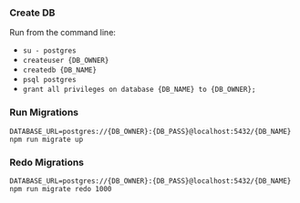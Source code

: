 ### Create DB
Run from the command line:
- `su - postgres`
- `createuser {DB_OWNER}`
- `createdb {DB_NAME}`
- `psql postgres`
- `grant all privileges on database {DB_NAME} to {DB_OWNER};`

### Run Migrations
`DATABASE_URL=postgres://{DB_OWNER}:{DB_PASS}@localhost:5432/{DB_NAME} npm run migrate up`
### Redo Migrations
`DATABASE_URL=postgres://{DB_OWNER}:{DB_PASS}@localhost:5432/{DB_NAME} npm run migrate redo 1000`